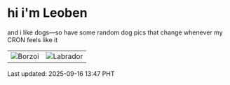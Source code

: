 # hi i'm Leoben

and i like dogs—so have some random dog pics that change whenever my CRON feels like it

|  |  |
|--------|----------|
| ![Borzoi](https://random-dog-vercel.vercel.app/api/random-borzoi?v=1758001676) | ![Labrador](https://random-dog-vercel.vercel.app/api/random-labrador?v=1758001676) |

Last updated: 2025-09-16 13:47 PHT
